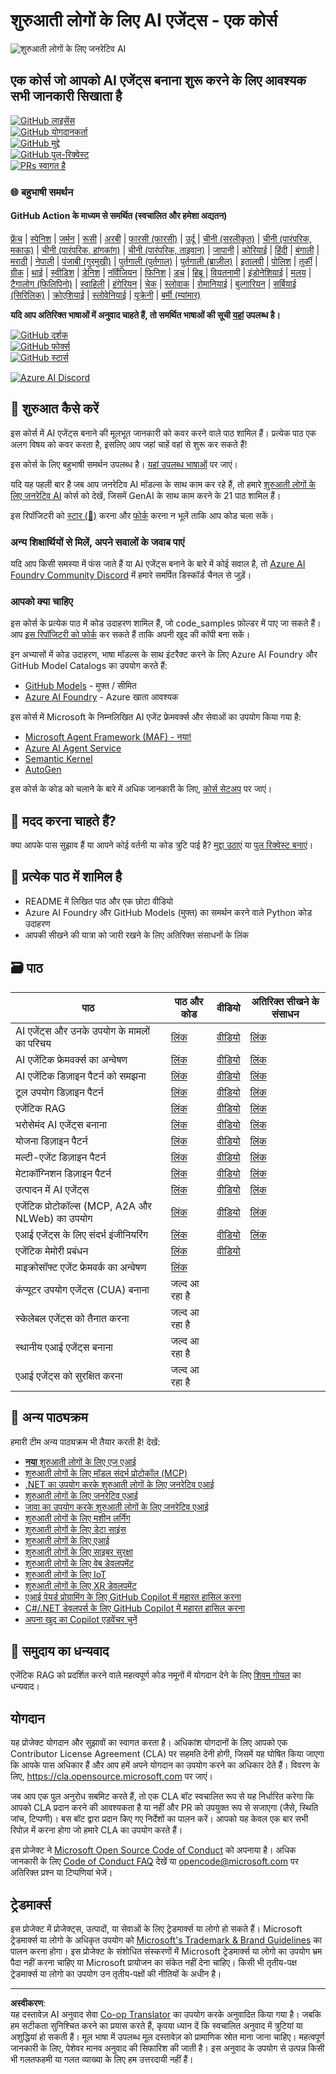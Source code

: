 <!--
CO_OP_TRANSLATOR_METADATA:
{
  "original_hash": "413adcc2c6a498d52643d27f6871aa24",
  "translation_date": "2025-10-01T21:36:05+00:00",
  "source_file": "README.md",
  "language_code": "hi"
}
-->
# शुरुआती लोगों के लिए AI एजेंट्स - एक कोर्स

![शुरुआती लोगों के लिए जनरेटिव AI](../../translated_images/repo-thumbnailv2.06f4a48036fde647f6ba4eb19f5651babe59bb30e972748afb349e47725d7601.hi.png)

## एक कोर्स जो आपको AI एजेंट्स बनाना शुरू करने के लिए आवश्यक सभी जानकारी सिखाता है

[![GitHub लाइसेंस](https://img.shields.io/github/license/microsoft/ai-agents-for-beginners.svg)](https://github.com/microsoft/ai-agents-for-beginners/blob/master/LICENSE?WT.mc_id=academic-105485-koreyst)  
[![GitHub योगदानकर्ता](https://img.shields.io/github/contributors/microsoft/ai-agents-for-beginners.svg)](https://GitHub.com/microsoft/ai-agents-for-beginners/graphs/contributors/?WT.mc_id=academic-105485-koreyst)  
[![GitHub मुद्दे](https://img.shields.io/github/issues/microsoft/ai-agents-for-beginners.svg)](https://GitHub.com/microsoft/ai-agents-for-beginners/issues/?WT.mc_id=academic-105485-koreyst)  
[![GitHub पुल-रिक्वेस्ट](https://img.shields.io/github/issues-pr/microsoft/ai-agents-for-beginners.svg)](https://GitHub.com/microsoft/ai-agents-for-beginners/pulls/?WT.mc_id=academic-105485-koreyst)  
[![PRs स्वागत है](https://img.shields.io/badge/PRs-welcome-brightgreen.svg?style=flat-square)](http://makeapullrequest.com?WT.mc_id=academic-105485-koreyst)  

### 🌐 बहुभाषी समर्थन

#### GitHub Action के माध्यम से समर्थित (स्वचालित और हमेशा अद्यतन)

[फ्रेंच](../fr/README.md) | [स्पेनिश](../es/README.md) | [जर्मन](../de/README.md) | [रूसी](../ru/README.md) | [अरबी](../ar/README.md) | [फारसी (फारसी)](../fa/README.md) | [उर्दू](../ur/README.md) | [चीनी (सरलीकृत)](../zh/README.md) | [चीनी (पारंपरिक, मकाऊ)](../mo/README.md) | [चीनी (पारंपरिक, हांगकांग)](../hk/README.md) | [चीनी (पारंपरिक, ताइवान)](../tw/README.md) | [जापानी](../ja/README.md) | [कोरियाई](../ko/README.md) | [हिंदी](./README.md) | [बंगाली](../bn/README.md) | [मराठी](../mr/README.md) | [नेपाली](../ne/README.md) | [पंजाबी (गुरमुखी)](../pa/README.md) | [पुर्तगाली (पुर्तगाल)](../pt/README.md) | [पुर्तगाली (ब्राज़ील)](../br/README.md) | [इतालवी](../it/README.md) | [पोलिश](../pl/README.md) | [तुर्की](../tr/README.md) | [ग्रीक](../el/README.md) | [थाई](../th/README.md) | [स्वीडिश](../sv/README.md) | [डेनिश](../da/README.md) | [नॉर्वेजियन](../no/README.md) | [फिनिश](../fi/README.md) | [डच](../nl/README.md) | [हिब्रू](../he/README.md) | [वियतनामी](../vi/README.md) | [इंडोनेशियाई](../id/README.md) | [मलय](../ms/README.md) | [टैगालोग (फिलिपिनो)](../tl/README.md) | [स्वाहिली](../sw/README.md) | [हंगेरियन](../hu/README.md) | [चेक](../cs/README.md) | [स्लोवाक](../sk/README.md) | [रोमानियाई](../ro/README.md) | [बुल्गारियन](../bg/README.md) | [सर्बियाई (सिरिलिक)](../sr/README.md) | [क्रोएशियाई](../hr/README.md) | [स्लोवेनियाई](../sl/README.md) | [यूक्रेनी](../uk/README.md) | [बर्मी (म्यांमार)](../my/README.md)

**यदि आप अतिरिक्त भाषाओं में अनुवाद चाहते हैं, तो समर्थित भाषाओं की सूची [यहां](https://github.com/Azure/co-op-translator/blob/main/getting_started/supported-languages.md) उपलब्ध है।**

[![GitHub दर्शक](https://img.shields.io/github/watchers/microsoft/ai-agents-for-beginners.svg?style=social&label=Watch)](https://GitHub.com/microsoft/ai-agents-for-beginners/watchers/?WT.mc_id=academic-105485-koreyst)  
[![GitHub फोर्क्स](https://img.shields.io/github/forks/microsoft/ai-agents-for-beginners.svg?style=social&label=Fork)](https://GitHub.com/microsoft/ai-agents-for-beginners/network/?WT.mc_id=academic-105485-koreyst)  
[![GitHub स्टार्स](https://img.shields.io/github/stars/microsoft/ai-agents-for-beginners.svg?style=social&label=Star)](https://GitHub.com/microsoft/ai-agents-for-beginners/stargazers/?WT.mc_id=academic-105485-koreyst)  

[![Azure AI Discord](https://dcbadge.limes.pink/api/server/kzRShWzttr)](https://discord.gg/kzRShWzttr)

## 🌱 शुरुआत कैसे करें

इस कोर्स में AI एजेंट्स बनाने की मूलभूत जानकारी को कवर करने वाले पाठ शामिल हैं। प्रत्येक पाठ एक अलग विषय को कवर करता है, इसलिए आप जहां चाहें वहां से शुरू कर सकते हैं!

इस कोर्स के लिए बहुभाषी समर्थन उपलब्ध है। [यहां उपलब्ध भाषाओं](../..) पर जाएं।  

यदि यह पहली बार है जब आप जनरेटिव AI मॉडल्स के साथ काम कर रहे हैं, तो हमारे [शुरुआती लोगों के लिए जनरेटिव AI](https://aka.ms/genai-beginners) कोर्स को देखें, जिसमें GenAI के साथ काम करने के 21 पाठ शामिल हैं।

इस रिपॉजिटरी को [स्टार (🌟)](https://docs.github.com/en/get-started/exploring-projects-on-github/saving-repositories-with-stars?WT.mc_id=academic-105485-koreyst) करना और [फोर्क](https://github.com/microsoft/ai-agents-for-beginners/fork) करना न भूलें ताकि आप कोड चला सकें।

### अन्य शिक्षार्थियों से मिलें, अपने सवालों के जवाब पाएं

यदि आप किसी समस्या में फंस जाते हैं या AI एजेंट्स बनाने के बारे में कोई सवाल है, तो [Azure AI Foundry Community Discord](https://aka.ms/ai-agents/discord) में हमारे समर्पित डिस्कॉर्ड चैनल से जुड़ें।

### आपको क्या चाहिए

इस कोर्स के प्रत्येक पाठ में कोड उदाहरण शामिल हैं, जो code_samples फ़ोल्डर में पाए जा सकते हैं। आप [इस रिपॉजिटरी को फोर्क](https://github.com/microsoft/ai-agents-for-beginners/fork) कर सकते हैं ताकि अपनी खुद की कॉपी बना सकें।  

इन अभ्यासों में कोड उदाहरण, भाषा मॉडल्स के साथ इंटरैक्ट करने के लिए Azure AI Foundry और GitHub Model Catalogs का उपयोग करते हैं:

- [GitHub Models](https://aka.ms/ai-agents-beginners/github-models) - मुफ्त / सीमित  
- [Azure AI Foundry](https://aka.ms/ai-agents-beginners/ai-foundry) - Azure खाता आवश्यक  

इस कोर्स में Microsoft के निम्नलिखित AI एजेंट फ्रेमवर्क्स और सेवाओं का उपयोग किया गया है:

- [Microsoft Agent Framework (MAF) - नया!](https://aka.ms/ai-agents-beginners/agent-framewrok)  
- [Azure AI Agent Service](https://aka.ms/ai-agents-beginners/ai-agent-service)  
- [Semantic Kernel](https://aka.ms/ai-agents-beginners/semantic-kernel)  
- [AutoGen](https://aka.ms/ai-agents/autogen)  

इस कोर्स के कोड को चलाने के बारे में अधिक जानकारी के लिए, [कोर्स सेटअप](./00-course-setup/README.md) पर जाएं।

## 🙏 मदद करना चाहते हैं?

क्या आपके पास सुझाव हैं या आपने कोई वर्तनी या कोड त्रुटि पाई है? [मुद्दा उठाएं](https://github.com/microsoft/ai-agents-for-beginners/issues?WT.mc_id=academic-105485-koreyst) या [पुल रिक्वेस्ट बनाएं](https://github.com/microsoft/ai-agents-for-beginners/pulls?WT.mc_id=academic-105485-koreyst)।

## 📂 प्रत्येक पाठ में शामिल है

- README में लिखित पाठ और एक छोटा वीडियो  
- Azure AI Foundry और GitHub Models (मुफ्त) का समर्थन करने वाले Python कोड उदाहरण  
- आपकी सीखने की यात्रा को जारी रखने के लिए अतिरिक्त संसाधनों के लिंक  

## 🗃️ पाठ

| **पाठ**                                   | **पाठ और कोड**                                    | **वीडियो**                                                  | **अतिरिक्त सीखने के संसाधन**                                                                     |
|-------------------------------------------|--------------------------------------------------|------------------------------------------------------------|-----------------------------------------------------------------------------------------------|
| AI एजेंट्स और उनके उपयोग के मामलों का परिचय | [लिंक](./01-intro-to-ai-agents/README.md)        | [वीडियो](https://youtu.be/3zgm60bXmQk?si=z8QygFvYQv-9WtO1) | [लिंक](https://aka.ms/ai-agents-beginners/collection?WT.mc_id=academic-105485-koreyst)        |
| AI एजेंटिक फ्रेमवर्क्स का अन्वेषण          | [लिंक](./02-explore-agentic-frameworks/README.md)| [वीडियो](https://youtu.be/ODwF-EZo_O8?si=Vawth4hzVaHv-u0H) | [लिंक](https://aka.ms/ai-agents-beginners/collection?WT.mc_id=academic-105485-koreyst)        |
| AI एजेंटिक डिज़ाइन पैटर्न को समझना         | [लिंक](./03-agentic-design-patterns/README.md)   | [वीडियो](https://youtu.be/m9lM8qqoOEA?si=BIzHwzstTPL8o9GF) | [लिंक](https://aka.ms/ai-agents-beginners/collection?WT.mc_id=academic-105485-koreyst)        |
| टूल उपयोग डिज़ाइन पैटर्न                   | [लिंक](./04-tool-use/README.md)                  | [वीडियो](https://youtu.be/vieRiPRx-gI?si=2z6O2Xu2cu_Jz46N) | [लिंक](https://aka.ms/ai-agents-beginners/collection?WT.mc_id=academic-105485-koreyst)        |
| एजेंटिक RAG                                | [लिंक](./05-agentic-rag/README.md)               | [वीडियो](https://youtu.be/WcjAARvdL7I?si=gKPWsQpKiIlDH9A3) | [लिंक](https://aka.ms/ai-agents-beginners/collection?WT.mc_id=academic-105485-koreyst)        |
| भरोसेमंद AI एजेंट्स बनाना                  | [लिंक](./06-building-trustworthy-agents/README.md)| [वीडियो](https://youtu.be/iZKkMEGBCUQ?si=jZjpiMnGFOE9L8OK) | [लिंक](https://aka.ms/ai-agents-beginners/collection?WT.mc_id=academic-105485-koreyst)        |
| योजना डिज़ाइन पैटर्न                       | [लिंक](./07-planning-design/README.md)           | [वीडियो](https://youtu.be/kPfJ2BrBCMY?si=6SC_iv_E5-mzucnC) | [लिंक](https://aka.ms/ai-agents-beginners/collection?WT.mc_id=academic-105485-koreyst)        |
| मल्टी-एजेंट डिज़ाइन पैटर्न                 | [लिंक](./08-multi-agent/README.md)               | [वीडियो](https://youtu.be/V6HpE9hZEx0?si=rMgDhEu7wXo2uo6g) | [लिंक](https://aka.ms/ai-agents-beginners/collection?WT.mc_id=academic-105485-koreyst)        |
| मेटाकॉग्निशन डिज़ाइन पैटर्न                | [लिंक](./09-metacognition/README.md)             | [वीडियो](https://youtu.be/His9R6gw6Ec?si=8gck6vvdSNCt6OcF) | [लिंक](https://aka.ms/ai-agents-beginners/collection?WT.mc_id=academic-105485-koreyst)        |
| उत्पादन में AI एजेंट्स                     | [लिंक](./10-ai-agents-production/README.md)      | [वीडियो](https://youtu.be/l4TP6IyJxmQ?si=31dnhexRo6yLRJDl) | [लिंक](https://aka.ms/ai-agents-beginners/collection?WT.mc_id=academic-105485-koreyst)        |
| एजेंटिक प्रोटोकॉल्स (MCP, A2A और NLWeb) का उपयोग | [लिंक](./11-agentic-protocols/README.md)           | [वीडियो](https://youtu.be/X-Dh9R3Opn8)                                 | [लिंक](https://aka.ms/ai-agents-beginners/collection?WT.mc_id=academic-105485-koreyst) |
| एआई एजेंट्स के लिए संदर्भ इंजीनियरिंग            | [लिंक](./12-context-engineering/README.md)         | [वीडियो](https://youtu.be/F5zqRV7gEag)                                 | [लिंक](https://aka.ms/ai-agents-beginners/collection?WT.mc_id=academic-105485-koreyst) |
| एजेंटिक मेमोरी प्रबंधन                      | [लिंक](./13-agent-memory/README.md)     |      [वीडियो](https://youtu.be/QrYbHesIxpw?si=vZkVwKrQ4ieCcIPx)                                                      |                                                                                        |
| माइक्रोसॉफ्ट एजेंट फ्रेमवर्क का अन्वेषण                         | [लिंक](./14-microsoft-agent-framework/README.md)                            |                                                            |                                                                                        |
| कंप्यूटर उपयोग एजेंट्स (CUA) बनाना           | जल्द आ रहा है                            |                                                            |                                                                                        |
| स्केलेबल एजेंट्स को तैनात करना                    | जल्द आ रहा है                            |                                                            |                                                                                        |
| स्थानीय एआई एजेंट्स बनाना                     | जल्द आ रहा है                               |                                                            |                                                                                        |
| एआई एजेंट्स को सुरक्षित करना                           | जल्द आ रहा है                               |                                                            |                                                                                        |

## 🎒 अन्य पाठ्यक्रम

हमारी टीम अन्य पाठ्यक्रम भी तैयार करती है! देखें:

- [**नया** शुरुआती लोगों के लिए एज एआई](https://github.com/microsoft/edgeai-for-beginners?WT.mc_id=academic-105485-koreyst)
- [शुरुआती लोगों के लिए मॉडल संदर्भ प्रोटोकॉल (MCP)](https://github.com/microsoft/mcp-for-beginners?WT.mc_id=academic-105485-koreyst)
- [.NET का उपयोग करके शुरुआती लोगों के लिए जनरेटिव एआई](https://github.com/microsoft/Generative-AI-for-beginners-dotnet?WT.mc_id=academic-105485-koreyst)
- [शुरुआती लोगों के लिए जनरेटिव एआई](https://github.com/microsoft/generative-ai-for-beginners?WT.mc_id=academic-105485-koreyst)
- [जावा का उपयोग करके शुरुआती लोगों के लिए जनरेटिव एआई](https://github.com/microsoft/generative-ai-for-beginners-java?WT.mc_id=academic-105485-koreyst)
- [शुरुआती लोगों के लिए मशीन लर्निंग](https://aka.ms/ml-beginners?WT.mc_id=academic-105485-koreyst)
- [शुरुआती लोगों के लिए डेटा साइंस](https://aka.ms/datascience-beginners?WT.mc_id=academic-105485-koreyst)
- [शुरुआती लोगों के लिए एआई](https://aka.ms/ai-beginners?WT.mc_id=academic-105485-koreyst)
- [शुरुआती लोगों के लिए साइबर सुरक्षा](https://github.com/microsoft/Security-101??WT.mc_id=academic-96948-sayoung)
- [शुरुआती लोगों के लिए वेब डेवलपमेंट](https://aka.ms/webdev-beginners?WT.mc_id=academic-105485-koreyst)
- [शुरुआती लोगों के लिए IoT](https://aka.ms/iot-beginners?WT.mc_id=academic-105485-koreyst)
- [शुरुआती लोगों के लिए XR डेवलपमेंट](https://github.com/microsoft/xr-development-for-beginners?WT.mc_id=academic-105485-koreyst)
- [एआई पेयर्ड प्रोग्रामिंग के लिए GitHub Copilot में महारत हासिल करना](https://aka.ms/GitHubCopilotAI?WT.mc_id=academic-105485-koreyst)
- [C#/.NET डेवलपर्स के लिए GitHub Copilot में महारत हासिल करना](https://github.com/microsoft/mastering-github-copilot-for-dotnet-csharp-developers?WT.mc_id=academic-105485-koreyst)
- [अपना खुद का Copilot एडवेंचर चुनें](https://github.com/microsoft/CopilotAdventures?WT.mc_id=academic-105485-koreyst)

## 🌟 समुदाय का धन्यवाद

एजेंटिक RAG को प्रदर्शित करने वाले महत्वपूर्ण कोड नमूनों में योगदान देने के लिए [शिवम गोयल](https://www.linkedin.com/in/shivam2003/) का धन्यवाद। 

## योगदान

यह प्रोजेक्ट योगदान और सुझावों का स्वागत करता है। अधिकांश योगदानों के लिए आपको एक 
Contributor License Agreement (CLA) पर सहमति देनी होगी, जिसमें यह घोषित किया जाएगा कि आपके पास अधिकार हैं और आप हमें अपने योगदान का उपयोग करने का अधिकार देते हैं। विवरण के लिए, <https://cla.opensource.microsoft.com> पर जाएं।

जब आप एक पुल अनुरोध सबमिट करते हैं, तो एक CLA बॉट स्वचालित रूप से यह निर्धारित करेगा कि आपको CLA प्रदान करने की आवश्यकता है या नहीं और PR को उपयुक्त रूप से सजाएगा (जैसे, स्थिति जांच, टिप्पणी)। बस बॉट द्वारा प्रदान किए गए निर्देशों का पालन करें। आपको यह केवल एक बार सभी रिपोज़ में करना होगा जो हमारे CLA का उपयोग करते हैं।

इस प्रोजेक्ट ने [Microsoft Open Source Code of Conduct](https://opensource.microsoft.com/codeofconduct/) को अपनाया है। 
अधिक जानकारी के लिए [Code of Conduct FAQ](https://opensource.microsoft.com/codeofconduct/faq/) देखें या 
[opencode@microsoft.com](mailto:opencode@microsoft.com) पर अतिरिक्त प्रश्न या टिप्पणियां भेजें।

## ट्रेडमार्क्स

इस प्रोजेक्ट में प्रोजेक्ट्स, उत्पादों, या सेवाओं के लिए ट्रेडमार्क्स या लोगो हो सकते हैं। Microsoft ट्रेडमार्क्स या लोगो के अधिकृत उपयोग को [Microsoft's Trademark & Brand Guidelines](https://www.microsoft.com/legal/intellectualproperty/trademarks/usage/general) का पालन करना होगा। 
इस प्रोजेक्ट के संशोधित संस्करणों में Microsoft ट्रेडमार्क्स या लोगो का उपयोग भ्रम पैदा नहीं करना चाहिए या Microsoft प्रायोजन का संकेत नहीं देना चाहिए। 
किसी भी तृतीय-पक्ष ट्रेडमार्क्स या लोगो का उपयोग उन तृतीय-पक्षों की नीतियों के अधीन है।

---

**अस्वीकरण**:  
यह दस्तावेज़ AI अनुवाद सेवा [Co-op Translator](https://github.com/Azure/co-op-translator) का उपयोग करके अनुवादित किया गया है। जबकि हम सटीकता सुनिश्चित करने का प्रयास करते हैं, कृपया ध्यान दें कि स्वचालित अनुवाद में त्रुटियां या अशुद्धियां हो सकती हैं। मूल भाषा में उपलब्ध मूल दस्तावेज़ को प्रामाणिक स्रोत माना जाना चाहिए। महत्वपूर्ण जानकारी के लिए, पेशेवर मानव अनुवाद की सिफारिश की जाती है। इस अनुवाद के उपयोग से उत्पन्न किसी भी गलतफहमी या गलत व्याख्या के लिए हम उत्तरदायी नहीं हैं।